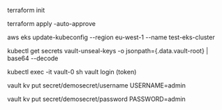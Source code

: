 terraform init

terraform apply -auto-approve

aws eks update-kubeconfig --region eu-west-1 --name test-eks-cluster

kubectl get secrets vault-unseal-keys -o jsonpath={.data.vault-root} | base64 --decode

kubectl exec -it vault-0 sh vault login (token)

vault kv put secret/demosecret/username USERNAME=admin

vault kv put secret/demosecret/password PASSWORD=admin


